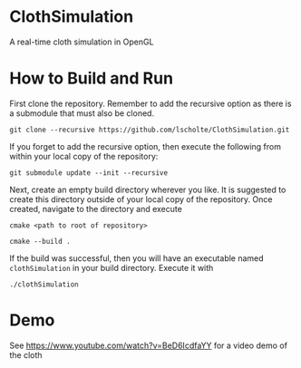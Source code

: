 # ClothSimulation
A real-time cloth simulation in OpenGL

# How to Build and Run
First clone the repository. Remember to add the recursive option as there is a submodule that must also be cloned.

`git clone --recursive https://github.com/lscholte/ClothSimulation.git`

If you forget to add the recursive option, then execute the following from within your local copy of the repository:

`git submodule update --init --recursive`

Next, create an empty build directory wherever you like. It is suggested to create this directory outside of your local copy of the repository. Once created, navigate to the directory and execute

`cmake <path to root of repository>`

`cmake --build .`

If the build was successful, then you will have an executable named `clothSimulation` in your build directory. Execute it with

`./clothSimulation`

# Demo
See <https://www.youtube.com/watch?v=BeD6IcdfaYY> for a video demo of the cloth
